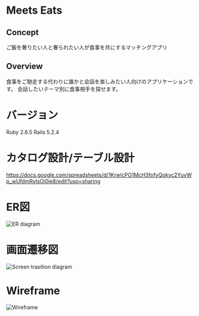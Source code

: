 # Meets Eats
## Concept
ご飯を奢りたい人と奢られたい人が食事を共にするマッチングアプリ
## Overview
食事をご馳走する代わりに誰かと会話を楽しみたい人向けのアプリケーションです。
会話したいテーマ別に食事相手を探せます。
# バージョン
Ruby 2.6.5
Rails 5.2.4
# カタログ設計/テーブル設計
https://docs.google.com/spreadsheets/d/1KrwlcPG1McH3fofyQokyc2YuyWp_wUfdmRyIsOi0je8/edit?usp=sharing
# ER図
![ER diagram](https://user-images.githubusercontent.com/56712012/89975917-01216580-dca2-11ea-92f3-49df57ab57ec.png)
# 画面遷移図
![Screen trasition diagram](https://user-images.githubusercontent.com/56712012/89975919-02eb2900-dca2-11ea-954f-9f3044cea7f1.png)
# Wireframe
![Wireframe](https://user-images.githubusercontent.com/56712012/89975921-041c5600-dca2-11ea-82f1-dac7e8eab4e8.png)

